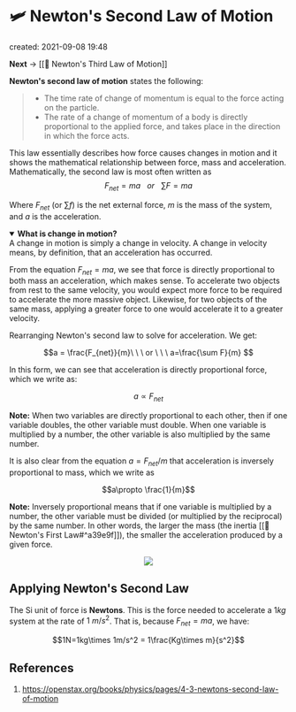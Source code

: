 # 🛩  Newton's Second Law of Motion
created: 2021-09-08 19:48

**Next** -> [[🧨 Newton's Third Law of Motion]]

**Newton's second law of motion** states the following:

> * The time rate of change of momentum is equal to the force acting on the particle.
> * The rate of a change of momentum of a body is directly proportional to the applied force, and takes place in the direction in which the force acts.

This law essentially describes how force causes changes in motion and it shows the mathematical relationship between force, mass and acceleration. Mathematically, the second law is most often written as
$$
	F_{net}=ma\ \ \ or \ \ \ \sum{F} = ma
$$

Where $F_{net}$ (or $\sum f$) is the net external force, $m$ is the mass of the system, and $a$ is the acceleration. 

<details open>
	<summary><b>What is change in motion?</b></summary>
		A change in motion is simply a change in velocity. A change in velocity means, by definition, that an acceleration has occurred.
</details>

From the equation $F_{net}=ma$, we see that force is directly proportional to both mass an acceleration, which makes sense. To accelerate two objects from rest to the same velocity, you would expect more force to be required to accelerate the more massive object. Likewise, for two objects of the same mass, applying a greater force to one would accelerate it to a greater velocity.

Rearranging Newton's second law to solve for acceleration. We get:

$$a = \frac{F_{net}}{m}\ \ \ or \ \ \ a=\frac{\sum F}{m} $$

In this form, we can see that acceleration is directly proportional force, which we write as:

$$a\propto F_{net}$$

**Note:** When two variables are directly proportional to each other, then if one variable doubles, the other variable must double. When one variable is multiplied by a number, the other variable is also multiplied by the same number.

It is also clear from the equation $a=F_{net}/m$ that acceleration is inversely proportional to mass, which we write as 

$$a\propto \frac{1}{m}$$

**Note:** Inversely proportional means that if one variable is multiplied by a number, the other variable must be divided (or multiplied by the reciprocal) by the same number. In other words, the larger the mass (the inertia [[🥼 Newton's First Law#^a39e9f]]), the smaller the acceleration produced by a given force.

<p align="center">
	<img src="https://openstax.org/apps/archive/20210713.205645/resources/61192c4a135a23fc42b216ba2fd937fb9962e24a">
</p>

## Applying Newton's Second Law
The Si unit of force is **Newtons**. This is the force needed to accelerate a $1kg$ system at the rate of $1\ m/s^2$. That is, because $F_{net}=ma$, we have:

$$1N=1kg\times 1m/s^2 = 1\frac{Kg\times m}{s^2}$$


## References
1. https://openstax.org/books/physics/pages/4-3-newtons-second-law-of-motion
